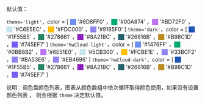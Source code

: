 默认值：

`theme='light'`，color = [ <span style="background:#6d8ff0;display:inline-block;width:16px;height:16px;transform:translateY(3px)"></span> '#6D8FF0' ，<span style="background:#00a874;display:inline-block;width:16px;height:16px;transform:translateY(3px)"></span> '#00A874' ，<span style="background:#bd72f0;display:inline-block;width:16px;height:16px;transform:translateY(3px)"></span> '#BD72F0' ，<span style="background:#c6e5ec;display:inline-block;width:16px;height:16px;transform:translateY(3px)"></span> '#C6E5EC' ，<span style="background:#fdc000;display:inline-block;width:16px;height:16px;transform:translateY(3px)"></span> '#FDC000' ，<span style="background:#9185f0;display:inline-block;width:16px;height:16px;transform:translateY(3px)"></span> '#9185F0' ]
`theme='dark'`，color = [ <span style="background:#1f55b5;display:inline-block;width:16px;height:16px;transform:translateY(3px)"></span> '#1F55B5' ，<span style="background:#278661;display:inline-block;width:16px;height:16px;transform:translateY(3px)"></span> '#278661' ，<span style="background:#8a21bc;display:inline-block;width:16px;height:16px;transform:translateY(3px)"></span> '#8A21BC' ，<span style="background:#26616b;display:inline-block;width:16px;height:16px;transform:translateY(3px)"></span> '#26616B' ，<span style="background:#b98c1d;display:inline-block;width:16px;height:16px;transform:translateY(3px)"></span> '#B98C1D' ，<span style="background:#745ef7;display:inline-block;width:16px;height:16px;transform:translateY(3px)"></span> '#745EF7' ]
`theme='hwCloud-light'`，color = [ <span style="background:#6d8ff0;display:inline-block;width:16px;height:16px;transform:translateY(3px)"></span> '#1476FF' ，<span style="background:#00a874;display:inline-block;width:16px;height:16px;transform:translateY(3px)"></span> '#0BB8B2' ，<span style="background:#bd72f0;display:inline-block;width:16px;height:16px;transform:translateY(3px)"></span> '#6E51E0' ，<span style="background:#c6e5ec;display:inline-block;width:16px;height:16px;transform:translateY(3px)"></span> '#5CB300' ，<span style="background:#fdc000;display:inline-block;width:16px;height:16px;transform:translateY(3px)"></span> '#FCBE1E' ，<span style="background:#9185f0;display:inline-block;width:16px;height:16px;transform:translateY(3px)"></span> '#33BCF2' ，<span style="background:#9185f0;display:inline-block;width:16px;height:16px;transform:translateY(3px)"></span> '#BA53E6' ，<span style="background:#9185f0;display:inline-block;width:16px;height:16px;transform:translateY(3px)"></span> '#EB4696' ]
`theme='hwCloud-dark'`，color = [ <span style="background:#1f55b5;display:inline-block;width:16px;height:16px;transform:translateY(3px)"></span> '#1F55B5' ，<span style="background:#278661;display:inline-block;width:16px;height:16px;transform:translateY(3px)"></span> '#278661' ，<span style="background:#8a21bc;display:inline-block;width:16px;height:16px;transform:translateY(3px)"></span> '#8A21BC' ，<span style="background:#26616b;display:inline-block;width:16px;height:16px;transform:translateY(3px)"></span> '#26616B' ，<span style="background:#b98c1d;display:inline-block;width:16px;height:16px;transform:translateY(3px)"></span> '#B98C1D' ，<span style="background:#745ef7;display:inline-block;width:16px;height:16px;transform:translateY(3px)"></span> '#745EF7' ]

说明：调色盘颜色列表，图表从颜色数组中依次循环取得颜色使用，如果没有设置颜色列表 ， 则会根据 `theme` 决定默认值。
